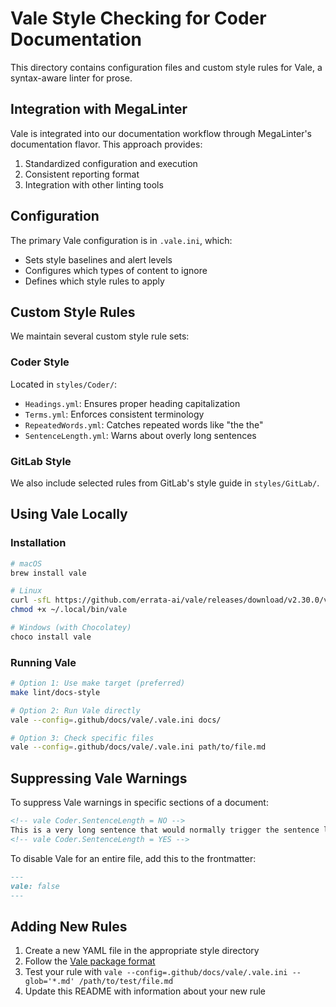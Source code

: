# Vale Style Checking for Coder Documentation

This directory contains configuration files and custom style rules for Vale, a syntax-aware linter for prose.

## Integration with MegaLinter

Vale is integrated into our documentation workflow through MegaLinter's documentation flavor. This approach provides:

1. Standardized configuration and execution
2. Consistent reporting format
3. Integration with other linting tools

## Configuration

The primary Vale configuration is in `.vale.ini`, which:

- Sets style baselines and alert levels
- Configures which types of content to ignore
- Defines which style rules to apply

## Custom Style Rules

We maintain several custom style rule sets:

### Coder Style

Located in `styles/Coder/`:

- `Headings.yml`: Ensures proper heading capitalization
- `Terms.yml`: Enforces consistent terminology
- `RepeatedWords.yml`: Catches repeated words like "the the"
- `SentenceLength.yml`: Warns about overly long sentences

### GitLab Style

We also include selected rules from GitLab's style guide in `styles/GitLab/`.

## Using Vale Locally

### Installation

```bash
# macOS
brew install vale

# Linux
curl -sfL https://github.com/errata-ai/vale/releases/download/v2.30.0/vale_2.30.0_Linux_64-bit.tar.gz | tar -xz -C ~/.local/bin vale
chmod +x ~/.local/bin/vale

# Windows (with Chocolatey)
choco install vale
```

### Running Vale

```bash
# Option 1: Use make target (preferred)
make lint/docs-style

# Option 2: Run Vale directly
vale --config=.github/docs/vale/.vale.ini docs/

# Option 3: Check specific files
vale --config=.github/docs/vale/.vale.ini path/to/file.md
```

## Suppressing Vale Warnings

To suppress Vale warnings in specific sections of a document:

```markdown
<!-- vale Coder.SentenceLength = NO -->
This is a very long sentence that would normally trigger the sentence length rule but has been explicitly exempted for a good reason such as a technical requirement or quotation.
<!-- vale Coder.SentenceLength = YES -->
```

To disable Vale for an entire file, add this to the frontmatter:

```markdown
---
vale: false
---
```

## Adding New Rules

1. Create a new YAML file in the appropriate style directory
2. Follow the [Vale package format](https://vale.sh/docs/topics/packages/)
3. Test your rule with `vale --config=.github/docs/vale/.vale.ini --glob='*.md' /path/to/test/file.md`
4. Update this README with information about your new rule